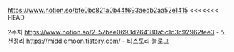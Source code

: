 https://www.notion.so/bfe0bc821a0b44f693aedb2aa52e1415
<<<<<<< HEAD

2주차
https://www.notion.so/2-57bee0693d264180a5c1d3c92962fee3 - 노션정리
https://middlemoon.tistory.com/ - 티스토리 블로그

